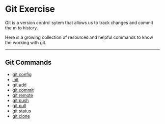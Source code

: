 # Git Exercise

Git is a version control sytem that allows us to track changes and commit the m to history.

Here is a growing collection of resources and helpful commands to know the working with git.

---

## Git Commands
- [git config](./commands/Config.md)
- [init](./Commands/init.md)
- [git add](./Commands/Add.md)
- [git commit](./Commands/Commit.md)
- [git remote](./Commands/Remote.md)
- [git push](./commands/PUSH.md)
- [git pull](./Commands/Pull.md)
- [git status](./Commands/Status.md)
- [git clone](./commands/Clone.md)